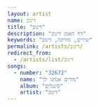 ```yaml
---
layout: artist
name: דינוב
title: "דינוב"
description: "דף האמן דינוב"
keywords: "שירים, מוזיקה, דינוב"
permalink: /artists/דינוב/
redirect_from:
  - /artists/list/דינוב
songs:
  - number: "32672"
    name: "מודים אנחנו לך"
    album: "סינגלים"
    artist: "דינוב"
---
```

